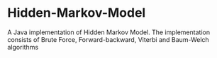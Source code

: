 # Hidden-Markov-Model
A Java implementation of Hidden Markov Model. The implementation consists of Brute Force, Forward-backward, Viterbi and Baum-Welch algorithms
